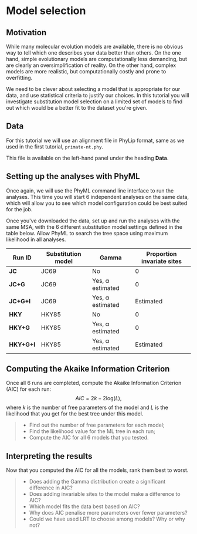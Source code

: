# Model selection

## Motivation

While many molecular evolution models are available, there is no obvious way to tell which one describes your data better than others. On the one hand, simple evolutionary models are computationally less demanding, but are clearly an oversimplification of reality. On the other hand, complex models are more realistic, but computationally costly and prone to overfitting.

We need to be clever about selecting a model that is appropriate for our data, and use statistical criteria to justify our choices. In this tutorial you will investigate substitution model selection on a limited set of models to find out which would be a better fit to the dataset you're given.

## Data

For this tutorial we will use an alignment file in PhyLip format, same as we used in the first tutorial, `primate-nt.phy`.

This file is available on the left-hand panel under the heading **Data**.


## Setting up the analyses with PhyML

Once again, we will use the PhyML command line interface to run the analyses. This time you will start 6 independent analyses on the same data, which will allow you to see which model configuration could be best suited for the job.

Once you've downloaded the data, set up and run the analyses with the same MSA, with the 6 different substitution model settings defined in the table below. Allow PhyML to search the tree space using maximum likelihood in all analyses.

| Run ID      | Substitution model | Gamma            | Proportion invariate sites |
| ----------- | ------------------ | ---------------- | -------------------------- |
| **JC**      | JC69               | No               | 0                          |
| **JC+G**    | JC69               | Yes, α estimated | 0                          |
| **JC+G+I**  | JC69               | Yes, α estimated | Estimated                  |
| **HKY**     | HKY85              | No               | 0                          |
| **HKY+G**   | HKY85              | Yes, α estimated | 0                          |
| **HKY+G+I** | HKY85              | Yes, α estimated | Estimated                  |

<!--phyml -i /Users/pece/Repositories/Selection-in-Genes-Course/tutorials/model-selection/data/primates-nt.phy -d nt -q -m JC69 -f m -c 1 -v 0 -o tlr --run_id JC-->

<!--phyml -i /Users/pece/Repositories/Selection-in-Genes-Course/tutorials/model-selection/data/primates-nt.phy -d nt -q -m JC69 -f m -a e -v 0 -o tlr --run_id JC+G-->

<!--phyml -i /Users/pece/Repositories/Selection-in-Genes-Course/tutorials/model-selection/data/primates-nt.phy -d nt -q -m JC69 -f m -a e -v e -o tlr --run_id JC+G+I-->

<!--phyml -i /Users/pece/Repositories/Selection-in-Genes-Course/tutorials/model-selection/data/primates-nt.phy -d nt -q -m HKY85 -f m -c 1 -v 0 -o tlr --run_id HKY-->

<!--phyml -i /Users/pece/Repositories/Selection-in-Genes-Course/tutorials/model-selection/data/primates-nt.phy -d nt -q -m HKY85 -f m -a e -v 0 -o tlr --run_id HKY+G-->

<!--phyml -i /Users/pece/Repositories/Selection-in-Genes-Course/tutorials/model-selection/data/primates-nt.phy -d nt -q -m HKY85 -f m -a e -v e -o tlr --run_id HKY+G+I-->



## Computing the Akaike Information Criterion

Once all 6 runs are completed, compute the Akaike Information Criterion (AIC) for each run:
$$
AIC = 2k - 2\mathrm{log}(L),
$$
where $k$ is the number of free parameters of the model and $L$ is the likelihood that you get for the best tree under this model.

> - Find out the number of free parameters for each model;
> - Find the likelihood value for the ML tree in each run;
> - Compute the AIC for all 6 models that you tested.

<!--k=(2∗no. taxa−3)+no. parameters in substitution model+extra parameters k=(2∗no. taxa−3)+no. parameters in substitution model+extra parameters-->

<!--substitution models: JC = 0 parameters | HKY = 4 parameters | GTR = 8-->
<!--parameters-->
<!--invariant sites = +1 parameter-->
<!--gamma rates = +1 parameter-->

## Interpreting the results

Now that you computed the AIC for all the models, rank them best to worst.

<!--We select the model with the lowest AIC value. In this case, **GTR + Gamma**-->

> - Does adding the Gamma distribution create a significant difference in AIC?
> - Does adding invariable sites to the model make a difference to AIC?
> - Which model fits the data best based on AIC?
> - Why does AIC penalise more parameters over fewer parameters?
> - Could we have used LRT to choose among models? Why or why not?

<!--HKY = Trans/transv + pi?-->

